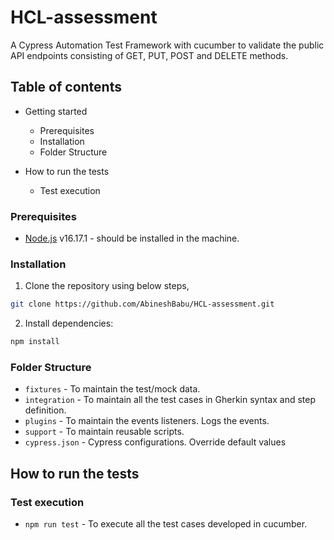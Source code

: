 # HCL-assessment

A Cypress Automation Test Framework with cucumber to validate the public API endpoints consisting of GET, PUT, POST and DELETE methods.

## Table of contents

* Getting started
  * Prerequisites
  * Installation
  * Folder Structure
  
* How to run the tests
  * Test execution
  
### Prerequisites

- [Node.js](https://nodejs.org/) v16.17.1 - should be installed in the machine.


### Installation

 1) Clone the repository using below steps,

 ```sh
 git clone https://github.com/AbineshBabu/HCL-assessment.git
 ```

 2) Install dependencies:

 ```sh
 npm install
 ```
 
### Folder Structure

- `fixtures` - To maintain the test/mock data.
- `integration` - To maintain all the test cases in Gherkin syntax and step definition.
- `plugins` - To maintain the events listeners. Logs the events.
- `support` - To maintain reusable scripts.
- `cypress.json` - Cypress configurations. Override default values

## How to run the tests

  ### Test execution
 - `npm run test` - To execute all the test cases developed in cucumber.
